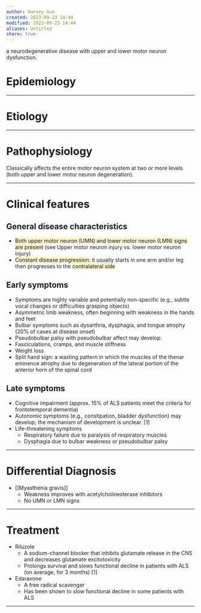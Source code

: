 ```yaml
---
author: Harvey Guo
created: 2023-09-23 14:44
modified: 2023-09-23 14:44
aliases: Untitled
share: true
---
```

a neurodegenerative disease with upper and lower motor neuron dysfunction.
# Epidemiology


---
# Etiology


---
# Pathophysiology
Classically affects the entire motor neuron system at two or more levels (both upper and lower motor neuron degeneration).

---
# Clinical features
## General disease characteristics
- <span style="background:rgba(240, 200, 0, 0.2)">Both upper motor neuron (UMN) and lower motor neuron (LMN) signs are present</span> (see Upper motor neuron injury vs. lower motor neuron injury)
- <span style="background:rgba(240, 200, 0, 0.2)">Constant disease progression</span>: it usually starts in one arm and/or leg then progresses to the <span style="background:rgba(240, 200, 0, 0.2)">contralateral side</span>
## Early symptoms
- Symptoms are highly variable and potentially non-specific (e.g., subtle vocal changes or difficulties grasping objects)
- Asymmetric limb weakness, often beginning with weakness in the hands and feet 
- Bulbar symptoms such as dysarthria, dysphagia, and tongue atrophy (20% of cases at disease onset)
- Pseudobulbar palsy with pseudobulbar affect may develop.
- Fasciculations, cramps, and muscle stiffness
- Weight loss
- Split hand sign: a wasting pattern in which the muscles of the thenar eminence atrophy due to degeneration of the lateral portion of the anterior horn of the spinal cord
## Late symptoms
- Cognitive impairment (approx. 15% of ALS patients meet the criteria for frontotemporal dementia)
- Autonomic symptoms (e.g., constipation, bladder dysfunction) may develop; the mechanism of development is unclear. [1]
- Life-threatening symptoms
	- Respiratory failure due to paralysis of respiratory muscles
	- Dysphagia due to bulbar weakness or pseudobulbar palsy

---
# Differential Diagnosis
- [[Myasthenia gravis]]
	- Weakness improves with acetylcholinesterase inhibitors
	- No UMN or LMN signs


---
# Treatment
- Riluzole
	- A sodium-channel blocker that inhibits glutamate release in the CNS and decreases glutamate excitotoxicity
	- Prolongs survival and slows functional decline in patients with ALS (on average, for 3 months) [1]
- Edaravone
	- A free radical scavenger 
	- Has been shown to slow functional decline in some patients with ALS

---
